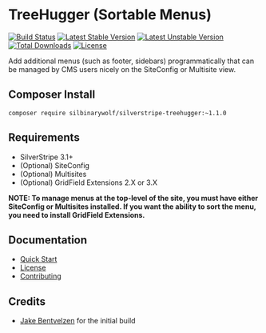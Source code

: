 # TreeHugger (Sortable Menus)

[![Build Status](https://travis-ci.org/silbinarywolf/silverstripe-treehugger.svg?branch=master)](https://travis-ci.org/silbinarywolf/silverstripe-treehugger)
[![Latest Stable Version](https://poser.pugx.org/silbinarywolf/silverstripe-treehugger/version.svg)](https://github.com/silbinarywolf/silverstripe-treehugger/releases)
[![Latest Unstable Version](https://poser.pugx.org/silbinarywolf/silverstripe-treehugger/v/unstable.svg)](https://packagist.org/packages/silbinarywolf/silverstripe-treehugger)
[![Total Downloads](https://poser.pugx.org/silbinarywolf/silverstripe-treehugger/downloads.svg)](https://packagist.org/packages/silbinarywolf/silverstripe-treehugger)
[![License](https://poser.pugx.org/silbinarywolf/silverstripe-treehugger/license.svg)](https://github.com/silbinarywolf/silverstripe-treehugger/blob/master/LICENSE.md)

Add additional menus (such as footer, sidebars) programmatically that can be managed by CMS users nicely on the SiteConfig or Multisite view.

## Composer Install

```
composer require silbinarywolf/silverstripe-treehugger:~1.1.0
```

## Requirements

* SilverStripe 3.1+
* (Optional) SiteConfig
* (Optional) Multisites
* (Optional) GridField Extensions 2.X or 3.X

**NOTE: To manage menus at the top-level of the site, you must have either SiteConfig or Multisites installed. If you want the ability to sort the menu, you need to install GridField Extensions.**

## Documentation

* [Quick Start](docs/en/quick-start.md)
* [License](LICENSE.md)
* [Contributing](CONTRIBUTING.md)

## Credits

* [Jake Bentvelzen](https://github.com/SilbinaryWolf) for the initial build
